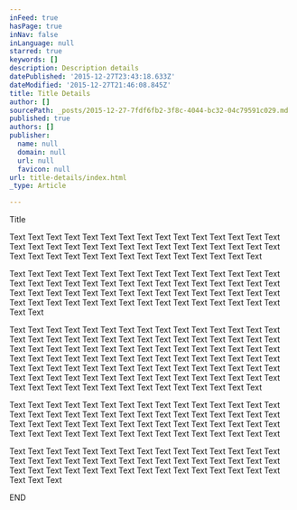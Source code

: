 ```yaml
---
inFeed: true
hasPage: true
inNav: false
inLanguage: null
starred: true
keywords: []
description: Description details
datePublished: '2015-12-27T23:43:18.633Z'
dateModified: '2015-12-27T21:46:08.845Z'
title: Title Details
author: []
sourcePath: _posts/2015-12-27-7fdf6fb2-3f8c-4044-bc32-04c79591c029.md
published: true
authors: []
publisher:
  name: null
  domain: null
  url: null
  favicon: null
url: title-details/index.html
_type: Article

---
```

Title

Text Text Text Text Text Text Text Text Text Text Text Text Text Text Text Text Text Text Text Text Text Text Text Text Text Text Text Text Text Text Text Text Text Text Text Text Text Text Text Text Text Text Text Text 

Text Text Text Text Text Text Text Text Text Text Text Text Text Text Text Text Text Text Text Text Text Text Text Text Text Text Text Text Text Text Text Text Text Text Text Text Text Text Text Text Text Text Text Text Text Text Text Text Text Text Text Text Text Text Text Text Text Text Text Text Text Text 

Text Text Text Text Text Text Text Text Text Text Text Text Text Text Text Text Text Text Text Text Text Text Text Text Text Text Text Text Text Text Text Text Text Text Text Text Text Text Text Text Text Text Text Text Text Text Text Text Text Text Text Text Text Text Text Text Text Text Text Text Text Text Text Text Text Text Text Text Text Text Text Text Text Text Text Text Text Text Text Text Text Text Text Text Text Text Text Text Text Text Text Text Text Text Text Text Text Text Text Text Text Text Text Text 

Text Text Text Text Text Text Text Text Text Text Text Text Text Text Text Text Text Text Text Text Text Text Text Text Text Text Text Text Text Text Text Text Text Text Text Text Text Text Text Text Text Text Text Text Text Text Text Text Text Text Text Text Text Text Text Text Text Text Text Text 

Text Text Text Text Text Text Text Text Text Text Text Text Text Text Text Text Text Text Text Text Text Text Text Text Text Text Text Text Text Text Text Text Text Text Text Text Text Text Text Text Text Text Text Text Text Text Text Text 

END